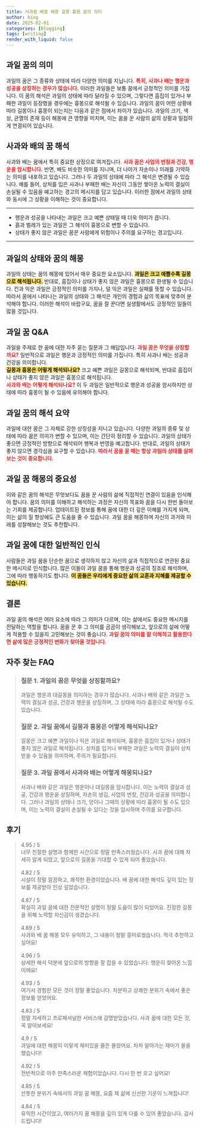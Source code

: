 ```yaml
---
title: 사과꿈 배꿈 해몽 길몽 흉몽 꿈의 의미
author: bing
date: 2025-02-01
categories: [Blogging]
tags: [writing]
render_with_liquid: false
---
```



<h2 id='과일 꿈의 의미'>과일 꿈의 의미</h2>

<p>과일의 꿈은 그 종류와 상태에 따라 다양한 의미를 지닙니다. <b><span style="color: #ee2323;">특히, 사과나 배는 행운과 성공을 상징하는 경우가 많습니다.</span></b> 이러한 과일들은 보통 꿈에서 긍정적인 의미를 가집니다. 이 꿈의 해석은 과일의 상태에 따라 달라질 수 있으며, 그렇다면 흠집이 있거나 부패한 과일이 등장했을 경우에는 흉몽으로 해석될 수 있습니다. 과일의 꿈이 어떤 상황에 따라 길몽이나 흉몽이 되는지는 다음과 같은 점에서 차이가 있습니다. 과일의 크기, 색상, 균열의 존재 등이 해몽에 큰 영향을 미치며, 이는 꿈을 꾼 사람의 삶의 상황과 밀접하게 연결되어 있습니다.</p>

<h2 id='사과와 배의 꿈 해석'>사과와 배의 꿈 해석</h2>

<p>사과와 배는 꿈에서 특히 중요한 상징으로 여겨집니다. <b><span style="color: #ee2323;">사과 꿈은 사업의 번창과 건강, 행운을 암시합니다.</span></b> 반면, 배도 비슷한 의미를 지니며, 더 나아가 자손이나 미래를 기약하는 의미를 내포하고 있습니다. 그러나 두 과일의 상태에 따라 그 해석은 변경될 수 있습니다. 예를 들어, 상처를 입은 사과나 부패한 배는 자신이 그동안 쌓아온 노력의 결실이 손실될 수 있음을 예고하는 경고의 메시지를 담고 있습니다. 이러한 점에서 과일의 상태와 동시에 그 상황을 이해하는 것이 중요합니다.</p>

<hr />

<ul>
    <li>행운과 성공을 나타내는 과일은 크고 예쁜 상태일 때 더욱 의미가 큽니다.</li>
    <li>흙과 벌레가 있는 과일은 그 해석이 흉몽으로 변할 수 있습니다.</li>
    <li>상태가 좋지 않은 과일은 꿈꾼 사람에게 위험이나 주의를 요구하는 경고입니다.</li>
</ul>

<hr />

<h2 id='과일의 상태와 꿈의 해몽'>과일의 상태와 꿈의 해몽</h2>

<p>과일의 상태는 꿈의 해몽에 있어서 매우 중요한 요소입니다. <b><span style="background-color: #ffe066;">과일은 크고 예쁠수록 길몽으로 해석됩니다.</span></b> 반대로, 흠집이나 상태가 좋지 않은 과일은 흉몽으로 환생될 수 있습니다. 킨과 익은 과일은 긍정적인 의미를 가지나, 덜 익은 과일은 실패를 뜻할 수 있습니다. 따라서 꿈에서 나타나는 과일의 상태와 그 해석은 개인의 경험과 삶의 목표에 맞추어 분석해야 합니다. 이러한 해석이 바랍구요, 꿈을 잘 꾼다면 실생활에서도 긍정적인 일들이 많을 것입니다.</p>

<h2 id='과일 꿈 Q&A'>과일 꿈 Q&A</h2>

<p>
    과일을 주제로 한 꿈에 대한 자주 묻는 질문과 그 해답입니다. 
    <b><span style="color: #ee2323;">과일 꿈은 무엇을 상징할까요?</span></b> 일반적으로 과일은 행운과 긍정적인 의미를 가집니다. 특히 사과나 배는 성공과 건강을 의미합니다.
    <br><b><span style="background-color: #ffe066;">길몽과 흉몽은 어떻게 해석되나요?</span></b> 크고 예쁜 과일은 길몽으로 해석되며, 반대로 흠집이나 상태가 좋지 않은 과일은 흉몽으로 해석됩니다.
    <br><b><span style="color: #ee2323;">사과와 배는 어떻게 해석되나요?</span></b> 이 두 과일은 일반적으로 행운과 성공을 암시하지만 상태에 따라 흉몽이 될 수 있음에 유의해야 합니다.
</p>

<h2 id='과일 꿈의 해석 요약'>과일 꿈의 해석 요약</h2>

<p>과일에 대한 꿈은 그 자체로 강한 상징성을 지니고 있습니다. 다양한 과일의 종류 및 상태에 따라 꿈은 의미가 변할 수 있으며, 이는 간단히 정리할 수 있습니다. 과일의 상태가 좋으면 긍정적인 방향으로 해석되어 행복과 번영을 예고합니다. 반대로, 과일의 상태가 좋지 않으면 경각심을 요구할 수 있습니다. <b><span style="color: #ee2323;">따라서 꿈을 꿀 때는 항상 과일의 상태를 살펴보는 것이 중요합니다.</span></b></p>

<h2 id='과일 꿈 해몽의 중요성'>과일 꿈 해몽의 중요성</h2>

<p>이와 같은 꿈의 해석은 무엇보다도 꿈을 꾼 사람의 삶에 직접적인 연결이 있음을 인식해야 합니다. 꿈의 의미를 이해하고 해석하는 과정은 자신의 목표와 꿈을 다시 한번 돌아보는 기회를 제공합니다. 업데이트된 정보를 통해 꿈에 대한 더 깊은 이해를 가지게 되며, 이는 삶의 질 향상에도 큰 도움을 줄 수 있습니다. 과일 꿈을 해몽하며 자신의 과거와 미래를 성찰해보는 것도 추천합니다.</p>

<h2 id='과일 꿈에 대한 일반적인 인식'>과일 꿈에 대한 일반적인 인식</h2>

<p>사람들은 과일 꿈을 단순한 꿈으로 생각하지 않고 자신의 삶과 직접적으로 연관된 중요한 메시지로 인식합니다. 많은 이들이 과일 꿈을 통해 행운과 성공의 징조로 해석하며, 그에 따라 행동하기도 합니다. <b><span style="background-color: #ffe066;">이 꿈들은 우리에게 중요한 삶의 교훈과 지혜를 제공할 수 있습니다.</span></b></p>

<h2 id='결론'>결론</h2>

<p>과일 꿈의 해석은 여러 요소에 따라 그 의미가 다르며, 이는 삶에서도 중요한 메시지를 전달하는 역할을 합니다. 꿈을 꾼 후 그 의미를 곰곰이 생각해보고, 앞으로의 삶에 어떻게 적용할 수 있을지 고민해보는 것이 좋습니다. <b><span style="color: #ee2323;">과일 꿈의 의미를 잘 이해하고 활용한다면 삶에 많은 긍정적인 변화가 찾아올 것입니다.</span></b></p>


<h2 id='자주_찾는_FAQ'>자주 찾는 FAQ</h2>
<div itemscope="" itemtype="https://schema.org/FAQPage"> 
<blockquote> 
<div itemscope="" itemprop="mainEntity" itemtype="https://schema.org/Question"> 
<h3 itemprop="name">질문 1. 과일의 꿈은 무엇을 상징할까요?</h3> 
<div itemscope="" itemprop="acceptedAnswer" itemtype="https://schema.org/Answer"> 
<span itemprop="text"> 
<p>과일은 행운과 대길몽을 의미하는 경우가 많습니다. 사과나 배와 같은 과일은 노력의 결실과 성공, 건강과 행운을 상징하며, 그 상태에 따라 흉몽으로 해석될 수도 있습니다.</p> 
</span> 
</div> 
</div> 

<div itemscope="" itemprop="mainEntity" itemtype="https://schema.org/Question"> 
<h3 itemprop="name">질문 2. 과일 꿈에서 길몽과 흉몽은 어떻게 해석되나요?</h3> 
<div itemscope="" itemprop="acceptedAnswer" itemtype="https://schema.org/Answer"> 
<span itemprop="text"> 
<p>길몽은 크고 예쁜 과일이나 익은 과일로 해석되며, 흉몽은 흠집이 있거나 상태가 좋지 않은 과일로 해석됩니다. 상처를 입거나 부패한 과일은 노력의 결실이 상처받을 수 있음을 의미하며, 주의가 필요합니다.</p> 
</span> 
</div> 
</div> 

<div itemscope="" itemprop="mainEntity" itemtype="https://schema.org/Question"> 
<h3 itemprop="name">질문 3. 과일 꿈에서 사과와 배는 어떻게 해몽되나요?</h3> 
<div itemscope="" itemprop="acceptedAnswer" itemtype="https://schema.org/Answer"> 
<span itemprop="text"> 
<p>사과나 배와 같은 과일은 행운이나 대길몽을 암시합니다. 이는 노력의 결실과 성공, 건강과 행운을 상징하며, 자손의 생김, 사업의 번창, 건강과 성공을 의미합니다. 그러나 과일의 상태나 크기, 양이나 그때의 상황에 따라 흉몽이 될 수도 있으며, 이는 노력의 결실이 손실될 수 있다는 것을 암시하며 주의를 요구합니다.</p> 
</span> 
</div> 
</div> 
</blockquote> 
</div>
<h2 id='후기'>후기</h2>
<div itemscope itemtype="https://schema.org/Product">
  <blockquote>
  <div itemprop="review" itemscope itemtype="https://schema.org/Review">
      <div itemprop="reviewRating" itemscope itemtype="https://schema.org/Rating"> <span itemprop="ratingValue">4.95</span> / <span itemprop="bestRating">5</span> </div>
      <span itemprop="reviewBody">너무 친절한 설명과 함께한 시간으로 정말 만족스러웠습니다. 사과 꿈에 대해 자세히 알게 되었고, 앞으로의 길몽을 기대할 수 있게 되어 좋았습니다.</span>
  </div>
  <br>
  <div itemprop="review" itemscope itemtype="https://schema.org/Review">
      <div itemprop="reviewRating" itemscope itemtype="https://schema.org/Rating"> <span itemprop="ratingValue">4.82</span> / <span itemprop="bestRating">5</span> </div>
      <span itemprop="reviewBody">시설이 정말 깔끔하고, 쾌적한 환경이었습니다. 배 꿈에 대한 해석도 깊이 있는 정보를 제공받아 인상 깊었습니다.</span>
  </div>
  <br>
  <div itemprop="review" itemscope itemtype="https://schema.org/Review">
      <div itemprop="reviewRating" itemscope itemtype="https://schema.org/Rating"> <span itemprop="ratingValue">4.87</span> / <span itemprop="bestRating">5</span> </div>
      <span itemprop="reviewBody">확실히 과일 꿈에 대한 전문적인 설명이 정말 도움이 많이 되었어요. 진정한 길몽을 위해 노력할 자신감이 생겼습니다.</span>
  </div>
  <br>
  <div itemprop="review" itemscope itemtype="https://schema.org/Review">
      <div itemprop="reviewRating" itemscope itemtype="https://schema.org/Rating"> <span itemprop="ratingValue">4.89</span> / <span itemprop="bestRating">5</span> </div>
      <span itemprop="reviewBody">사과와 배 꿈 해몽 모두 유익하고, 그 내용이 정말 흥미로웠습니다. 적극 추천하고 싶어요!</span>
  </div>
  <br>
  <div itemprop="review" itemscope itemtype="https://schema.org/Review">
      <div itemprop="reviewRating" itemscope itemtype="https://schema.org/Rating"> <span itemprop="ratingValue">4.96</span> / <span itemprop="bestRating">5</span> </div>
      <span itemprop="reviewBody">상세한 해석 덕분에 앞으로의 방향을 잘 잡을 수 있었습니다. 행운이 찾아온 느낌이에요!</span>
  </div>
  <br>
  <div itemprop="review" itemscope itemtype="https://schema.org/Review">
      <div itemprop="reviewRating" itemscope itemtype="https://schema.org/Rating"> <span itemprop="ratingValue">4.93</span> / <span itemprop="bestRating">5</span> </div>
      <span itemprop="reviewBody">여기서 경험한 모든 것이 정말 좋았습니다. 차분하고 상쾌한 분위기 속에서 좋은 정보를 얻었어요.</span>
  </div>
  <br>
  <div itemprop="review" itemscope itemtype="https://schema.org/Review">
      <div itemprop="reviewRating" itemscope itemtype="https://schema.org/Rating"> <span itemprop="ratingValue">4.83</span> / <span itemprop="bestRating">5</span> </div>
      <span itemprop="reviewBody">정말 자세하고 프로페셔널한 서비스에 감명받았습니다. 사과 꿈에 대한 모든 것, 꼭 알아보세요!</span>
  </div>
  <br>
  <div itemprop="review" itemscope itemtype="https://schema.org/Review">
      <div itemprop="reviewRating" itemscope itemtype="https://schema.org/Rating"> <span itemprop="ratingValue">4.9</span> / <span itemprop="bestRating">5</span> </div>
      <span itemprop="reviewBody">과일에 대한 해몽이 이렇게 재미있을 줄은 몰랐어요. 차차 알아가는 재미가 쏠쏠했습니다!</span>
  </div>
  <br>
  <div itemprop="review" itemscope itemtype="https://schema.org/Review">
      <div itemprop="reviewRating" itemscope itemtype="https://schema.org/Rating"> <span itemprop="ratingValue">4.92</span> / <span itemprop="bestRating">5</span> </div>
      <span itemprop="reviewBody">전반적으로 아주 만족스러운 체험이었습니다. 다시 한 번 오고 싶어요!</span>
  </div>
  <br>
  <div itemprop="review" itemscope itemtype="https://schema.org/Review">
      <div itemprop="reviewRating" itemscope itemtype="https://schema.org/Rating"> <span itemprop="ratingValue">4.85</span> / <span itemprop="bestRating">5</span> </div>
      <span itemprop="reviewBody">산뜻한 분위기 속에서의 과일 꿈 해몽, 요즘 제 삶에 신선한 기운이 느껴집니다!</span>
  </div>
  <br>
  <div itemprop="review" itemscope itemtype="https://schema.org/Review">
      <div itemprop="reviewRating" itemscope itemtype="https://schema.org/Rating"> <span itemprop="ratingValue">4.84</span> / <span itemprop="bestRating">5</span> </div>
      <span itemprop="reviewBody">유익한 시간이었고, 여러가지 꿈 해몽을 깊이 있게 다룰 수 있어 좋았습니다. 감사드립니다!</span>
  </div>
  </blockquote>
</div>
